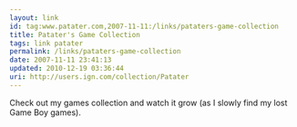 ```yaml
---
layout: link
id: tag:www.patater.com,2007-11-11:/links/pataters-game-collection
title: Patater's Game Collection
tags: link patater
permalink: /links/pataters-game-collection
date: 2007-11-11 23:41:13
updated: 2010-12-19 03:36:44
uri: http://users.ign.com/collection/Patater
---
```

Check out my games collection and watch it grow (as I slowly find my lost Game
Boy games).
